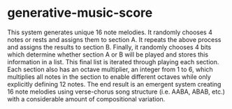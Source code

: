 # generative-music-score
This system generates unique 16 note melodies. It randomly chooses 4 notes or rests and assigns them to section A. It repeats the above process and assigns the results to section B. Finally, it randomly chooses 4 bits which determine whether section A or B will be played and stores this information in a list. This final list is iterated through playing each section. Each section also has an octave multiplier, an integer from 1 to 6, which multiplies all notes in the section to enable different octaves while only explicitly defining 12 notes. The end result is an emergent system creating 16 note melodies using verse-chorus song structure (i.e. AABA, ABAB, etc.) with a considerable amount of compositional variation.
